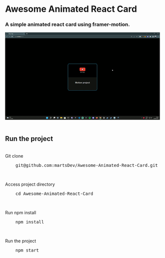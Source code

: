 # Awesome Animated React Card

### A simple animated react card using framer-motion.

<img src="src/assets/project.gif" />

<br />
<br />

## Run the project
<br />
Git clone
<pre>
    git@github.com:martsDev/Awesome-Animated-React-Card.git
</pre>

<br />

Access project directory
<pre>
    cd Awesome-Animated-React-Card
</pre>

<br />

Run npm install
<pre>
    npm install
</pre>

<br />

Run the project
<pre>
    npm start
</pre>